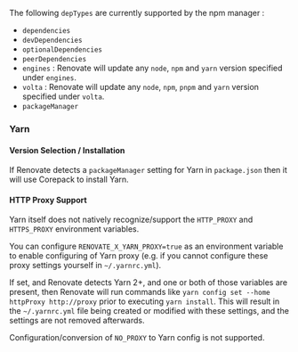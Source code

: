 The following `depTypes` are currently supported by the npm manager :

-   `dependencies`
-   `devDependencies`
-   `optionalDependencies`
-   `peerDependencies`
-   `engines` : Renovate will update any `node`, `npm` and `yarn` version specified under `engines`.
-   `volta` : Renovate will update any `node`, `npm`, `pnpm` and `yarn` version specified under `volta`.
-   `packageManager`

### Yarn

#### Version Selection / Installation

If Renovate detects a `packageManager` setting for Yarn in `package.json` then it will use Corepack to install Yarn.

#### HTTP Proxy Support

Yarn itself does not natively recognize/support the `HTTP_PROXY` and `HTTPS_PROXY` environment variables.

You can configure `RENOVATE_X_YARN_PROXY=true` as an environment variable to enable configuring of Yarn proxy (e.g. if you cannot configure these proxy settings yourself in `~/.yarnrc.yml`).

If set, and Renovate detects Yarn 2+, and one or both of those variables are present, then Renovate will run commands like `yarn config set --home httpProxy http://proxy` prior to executing `yarn install`.
This will result in the `~/.yarnrc.yml` file being created or modified with these settings, and the settings are not removed afterwards.

Configuration/conversion of `NO_PROXY` to Yarn config is not supported.
